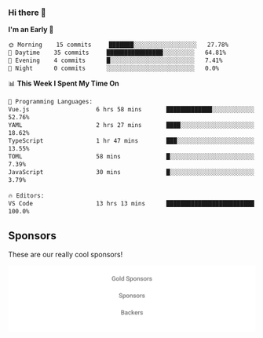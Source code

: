 ### Hi there 👋

<!--
**alexanderniebuhr/alexanderniebuhr** is a ✨ _special_ ✨ repository because its `README.md` (this file) appears on your GitHub profile.

Here are some ideas to get you started:

- 🔭 I’m currently working on ...
- 🌱 I’m currently learning ...
- 👯 I’m looking to collaborate on ...
- 🤔 I’m looking for help with ...
- 💬 Ask me about ...
- 📫 How to reach me: ...
- 😄 Pronouns: ...
- ⚡ Fun fact: ...
-->

<!--START_SECTION:waka-->
**I'm an Early 🐤** 

```text
🌞 Morning    15 commits     ███████░░░░░░░░░░░░░░░░░░   27.78% 
🌆 Daytime    35 commits     ████████████████░░░░░░░░░   64.81% 
🌃 Evening    4 commits      █░░░░░░░░░░░░░░░░░░░░░░░░   7.41% 
🌙 Night      0 commits      ░░░░░░░░░░░░░░░░░░░░░░░░░   0.0%

```


📊 **This Week I Spent My Time On** 

```text
💬 Programming Languages: 
Vue.js                   6 hrs 58 mins       █████████████░░░░░░░░░░░░   52.76% 
YAML                     2 hrs 27 mins       ████░░░░░░░░░░░░░░░░░░░░░   18.62% 
TypeScript               1 hr 47 mins        ███░░░░░░░░░░░░░░░░░░░░░░   13.55% 
TOML                     58 mins             █░░░░░░░░░░░░░░░░░░░░░░░░   7.39% 
JavaScript               30 mins             █░░░░░░░░░░░░░░░░░░░░░░░░   3.79%

🔥 Editors: 
VS Code                  13 hrs 13 mins      █████████████████████████   100.0%

```


<!--END_SECTION:waka-->

## Sponsors

These are our really cool sponsors!

<!-- sponsors -->

<!-- sponsors -->

<p align="center">
  <a href="https://github.com/sponsors/alexanderniebuhr">
    <img src='./sponsors.svg'/>
  </a>
</p>
